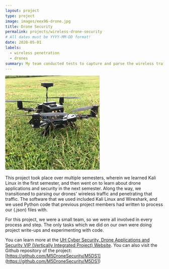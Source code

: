 ```yaml
---
layout: project
type: project
image: images/eex96-drone.jpg
title: Drone Security
permalink: projects/wireless-drone-security
# All dates must be YYYY-MM-DD format!
date: 2020-05-01
labels:
  - wireless penetration
  - drones
summary: My team conducted tests to capture and parse the wireless traffic of drones.
---
```


  <img class="ui left spaced image" src="../images/eex96-drone.jpg">

This project took place over multiple semesters, wherein we learned Kali Linux in the first semester, and then went on to learn about drone applications and security in the next semester. Along the way, we transitioned to parsing our drones' wireless traffic and penetrating that traffic. The software that we used included Kali Linux and Wireshark, and we used Python code that previous project members had written to process our (.json) files with.

For this project, we were a small team, so we were all involved in every process and step. The only tasks which we did on our own were doing project write-ups and experimenting with code. 


You can learn more at the [UH Cyber Security, Drone Applications and Security VIP (Vertically Integrated Project) Website](https://sites.google.com/a/hawaii.edu/uh-vip/teams/UAS).
You can also visit the Github repository of the project: [https://github.com/M5DroneSecurity/M5DS1] (https://github.com/M5DroneSecurity/M5DS1)



